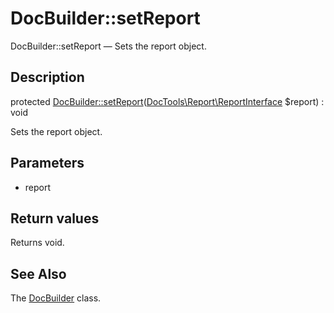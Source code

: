 DocBuilder::setReport
================

DocBuilder::setReport — Sets the report object.

Description
---------------


protected [DocBuilder::setReport](https://github.com/lingtalfi/DocTools/blob/master/doc/api/DocTools/DocBuilder/DocBuilder/setReport.md)([DocTools\Report\ReportInterface](https://github.com/lingtalfi/DocTools/blob/master/doc/api/DocTools/Report/ReportInterface.md) $report) : void




Sets the report object.




Parameters
--------------


- report

    


Return values
----------------

Returns void.









See Also
-----------

The [DocBuilder](https://github.com/lingtalfi/DocTools/blob/master/doc/api/DocTools/DocBuilder/DocBuilder.md) class.
